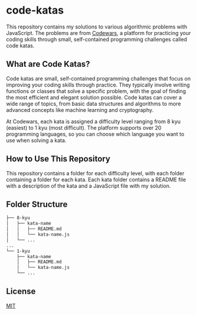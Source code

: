 # code-katas
This repository contains my solutions to various algorithmic problems with JavaScript. The problems are from [Codewars](https://www.codewars.com/), a platform for practicing your coding skills through small, self-contained programming challenges called code katas. 

## What are Code Katas?
Code katas are small, self-contained programming challenges that focus on improving your coding skills through practice. They typically involve writing functions or classes that solve a specific problem, with the goal of finding the most efficient and elegant solution possible. Code katas can cover a wide range of topics, from basic data structures and algorithms to more advanced concepts like machine learning and cryptography.

At Codewars, each kata is assigned a difficulty level ranging from 8 kyu (easiest) to 1 kyu (most difficult). The platform supports over 20 programming languages, so you can choose which language you want to use when solving a kata.

## How to Use This Repository
This repository contains a folder for each difficulty level, with each folder containing a folder for each kata. Each kata folder contains a README file with a description of the kata and a JavaScript file with my solution. 

## Folder Structure
```bash
├── 8-kyu
│   ├── kata-name
│   │   ├── README.md
│   │   └── kata-name.js
│   └── ...
...
└── 1-kyu
    ├── kata-name
    │   ├── README.md
    │   └── kata-name.js
    └── ...
```


## License
[MIT](https://choosealicense.com/licenses/mit/)